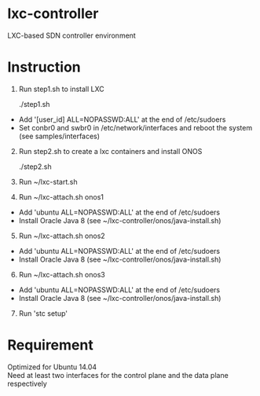 # lxc-controller
LXC-based SDN controller environment

# Instruction
1. Run step1.sh to install LXC<br />

	./step1.sh<br />
  
  - Add '[user_id] ALL=NOPASSWD:ALL' at the end of /etc/sudoers<br />
  - Set conbr0 and swbr0 in /etc/network/interfaces and reboot the system (see samples/interfaces)<br />

2. Run step2.sh to create a lxc containers and install ONOS<br />

	./step2.sh<br />

3. Run ~/lxc-start.sh<br />

4. Run ~/lxc-attach.sh onos1<br />
  - Add 'ubuntu ALL=NOPASSWD:ALL' at the end of /etc/sudoers<br />
  - Install Oracle Java 8 (see ~/lxc-controller/onos/java-install.sh)<br />

5. Run ~/lxc-attach.sh onos2<br />
  - Add 'ubuntu ALL=NOPASSWD:ALL' at the end of /etc/sudoers<br />
  - Install Oracle Java 8 (see ~/lxc-controller/onos/java-install.sh)<br />

6. Run ~/lxc-attach.sh onos3<br />
  - Add 'ubuntu ALL=NOPASSWD:ALL' at the end of /etc/sudoers<br />
  - Install Oracle Java 8 (see ~/lxc-controller/onos/java-install.sh)<br />

7. Run 'stc setup'<br />

# Requirement
Optimized for Ubuntu 14.04<br />
Need at least two interfaces for the control plane and the data plane respectively<br />
